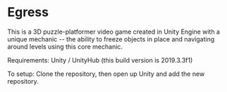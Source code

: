 # Egress
This is a 3D puzzle-platformer video game created in Unity Engine with a unique mechanic -- the ability to freeze objects in place and navigating around levels using this core mechanic.

Requirements: Unity / UnityHub (this build version is 2019.3.3f1)

To setup: Clone the repository, then open up Unity and add the new repository.
